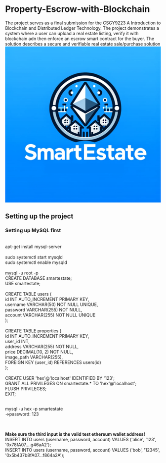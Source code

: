 # Property-Escrow-with-Blockchain
The project serves as a final submission for the CSGY9223 A Introduction to Blockchain and Distributed Ledger Technology. The project demonstrates a system where a user can upload a real estate listing, verify it with blockchain adn then enforce an escrow smart contract for the buyer. The solution describes a secure and verifiable real estate sale/purchase solution
![Credits- DALL.E](https://github.com/harshitrajpal/Property-Escrow-with-Blockchain/blob/main/photo.png)
## Setting up the project
<h3>Setting up MySQL first</h3>

<br>apt-get install mysql-server
<br><br>sudo systemctl start mysqld
<br>sudo systemctl enable mysqld
<br><br>mysql -u root -p
<br>CREATE DATABASE smartestate;
<br>USE smartestate;
<br><br>CREATE TABLE users (
    <br>id INT AUTO_INCREMENT PRIMARY KEY,
    <br>username VARCHAR(50) NOT NULL UNIQUE,
    <br>password VARCHAR(255) NOT NULL,
    <br>account VARCHAR(255) NOT NULL UNIQUE
<br>);
<br><br>CREATE TABLE properties (
    <br>id INT AUTO_INCREMENT PRIMARY KEY,
    <br>user_id INT,
    <br>address VARCHAR(255) NOT NULL,
    <br>price DECIMAL(10, 2) NOT NULL,
    <br>image_path VARCHAR(255),
    <br>FOREIGN KEY (user_id) REFERENCES users(id)
<br>);
<br>
<br>CREATE USER 'hex'@'localhost' IDENTIFIED BY '123';
<br>GRANT ALL PRIVILEGES ON smartestate.* TO 'hex'@'localhost';
<br>FLUSH PRIVILEGES;
<br>EXIT;

<br>mysql -u hex -p smartestate
<br>->password: 123

<br><br><b>Make sure the third input is the valid test ethereum wallet address!</b>
<br>INSERT INTO users (username, password, account) VALUES ('alice', '123', '0x78fA07....g46aA2');
<br>INSERT INTO users (username, password, account) VALUES ('bob', '12345', '0x5b437b8fA07...f864a2A');

